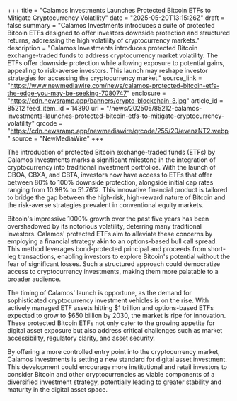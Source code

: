 +++
title = "Calamos Investments Launches Protected Bitcoin ETFs to Mitigate Cryptocurrency Volatility"
date = "2025-05-20T13:15:26Z"
draft = false
summary = "Calamos Investments introduces a suite of protected Bitcoin ETFs designed to offer investors downside protection and structured returns, addressing the high volatility of cryptocurrency markets."
description = "Calamos Investments introduces protected Bitcoin exchange-traded funds to address cryptocurrency market volatility. The ETFs offer downside protection while allowing exposure to potential gains, appealing to risk-averse investors. This launch may reshape investor strategies for accessing the cryptocurrency market."
source_link = "https://www.newmediawire.com/news/calamos-protected-bitcoin-etfs-the-edge-you-may-be-seeking-7080747"
enclosure = "https://cdn.newsramp.app/banners/crypto-blockchain-3.jpg"
article_id = 85212
feed_item_id = 14390
url = "/news/202505/85212-calamos-investments-launches-protected-bitcoin-etfs-to-mitigate-cryptocurrency-volatility"
qrcode = "https://cdn.newsramp.app/newmediawire/qrcode/255/20/evenzNT2.webp"
source = "NewMediaWire"
+++

<p>The introduction of protected Bitcoin exchange-traded funds (ETFs) by Calamos Investments marks a significant milestone in the integration of cryptocurrency into traditional investment portfolios. With the launch of CBOA, CBXA, and CBTA, investors now have access to ETFs that offer between 80% to 100% downside protection, alongside initial cap rates ranging from 10.98% to 51.76%. This innovative financial product is tailored to bridge the gap between the high-risk, high-reward nature of Bitcoin and the risk-averse strategies prevalent in conventional equity markets.</p><p>Bitcoin's impressive 1000% growth over the past five years has been overshadowed by its notorious volatility, deterring many traditional investors. Calamos' protected ETFs aim to alleviate these concerns by employing a financial strategy akin to an options-based bull call spread. This method leverages bond-protected principal and proceeds from short-leg transactions, enabling investors to explore Bitcoin's potential without the fear of significant losses. Such a structured approach could democratize access to cryptocurrency investments, making them more palatable to a broader audience.</p><p>The timing of Calamos' launch is opportune, as the demand for sophisticated cryptocurrency investment vehicles is on the rise. With actively managed ETF assets hitting $1 trillion and options-based ETFs expected to grow to $650 billion by 2030, the market is ripe for innovation. These protected Bitcoin ETFs not only cater to the growing appetite for digital asset exposure but also address critical challenges such as market accessibility, regulatory clarity, and asset security.</p><p>By offering a more controlled entry point into the cryptocurrency market, Calamos Investments is setting a new standard for digital asset investment. This development could encourage more institutional and retail investors to consider Bitcoin and other cryptocurrencies as viable components of a diversified investment strategy, potentially leading to greater stability and maturity in the digital asset space.</p>